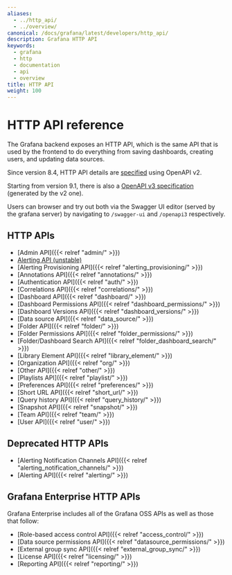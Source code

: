 ```yaml
---
aliases:
  - ../http_api/
  - ../overview/
canonical: /docs/grafana/latest/developers/http_api/
description: Grafana HTTP API
keywords:
  - grafana
  - http
  - documentation
  - api
  - overview
title: HTTP API
weight: 100
---
```


# HTTP API reference

The Grafana backend exposes an HTTP API, which is the same API that is used by the frontend to do everything from saving
dashboards, creating users, and updating data sources.

Since version 8.4, HTTP API details are [specified](https://editor.swagger.io/?url=https://raw.githubusercontent.com/grafana/grafana/main/public/api-merged.json) using OpenAPI v2.

Starting from version 9.1, there is also a [OpenAPI v3 specification](https://editor.swagger.io/?url=https://raw.githubusercontent.com/grafana/grafana/main/public/openapi3.json) (generated by the v2 one).

Users can browser and try out both via the Swagger UI editor (served by the grafana server) by navigating to `/swagger-ui` and `/openapi3` respectively.

## HTTP APIs

- [Admin API]({{< relref "admin/" >}})
- [Alerting API (unstable)](https://editor.swagger.io/?url=https://raw.githubusercontent.com/grafana/grafana/main/pkg/services/ngalert/api/tooling/post.json)
- [Alerting Provisioning API]({{< relref "alerting_provisioning/" >}})
- [Annotations API]({{< relref "annotations/" >}})
- [Authentication API]({{< relref "auth/" >}})
- [Correlations API]({{< relref "correlations/" >}})
- [Dashboard API]({{< relref "dashboard/" >}})
- [Dashboard Permissions API]({{< relref "dashboard_permissions/" >}})
- [Dashboard Versions API]({{< relref "dashboard_versions/" >}})
- [Data source API]({{< relref "data_source/" >}})
- [Folder API]({{< relref "folder/" >}})
- [Folder Permissions API]({{< relref "folder_permissions/" >}})
- [Folder/Dashboard Search API]({{< relref "folder_dashboard_search/" >}})
- [Library Element API]({{< relref "library_element/" >}})
- [Organization API]({{< relref "org/" >}})
- [Other API]({{< relref "other/" >}})
- [Playlists API]({{< relref "playlist/" >}})
- [Preferences API]({{< relref "preferences/" >}})
- [Short URL API]({{< relref "short_url/" >}})
- [Query history API]({{< relref "query_history/" >}})
- [Snapshot API]({{< relref "snapshot/" >}})
- [Team API]({{< relref "team/" >}})
- [User API]({{< relref "user/" >}})

## Deprecated HTTP APIs

- [Alerting Notification Channels API]({{< relref "alerting_notification_channels/" >}})
- [Alerting API]({{< relref "alerting/" >}})

## Grafana Enterprise HTTP APIs

Grafana Enterprise includes all of the Grafana OSS APIs as well as those that follow:

- [Role-based access control API]({{< relref "access_control/" >}})
- [Data source permissions API]({{< relref "datasource_permissions/" >}})
- [External group sync API]({{< relref "external_group_sync/" >}})
- [License API]({{< relref "licensing/" >}})
- [Reporting API]({{< relref "reporting/" >}})
